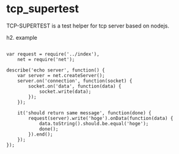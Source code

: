 tcp_supertest
=============

TCP-SUPERTEST is a test helper for tcp server based on nodejs.

h2. example

```

var request = require('../index'),
    net = require('net');

describe('echo server', function() {
    var server = net.createServer();
    server.on('connection', function(socket) {
        socket.on('data', function(data) {
            socket.write(data);
        });
    });

    it('should return same message', function(done) {
        request(server).write('hoge').onData(function(data) {
            data.toString().should.be.equal('hoge');
            done();
        }).end();
    });
});

```
